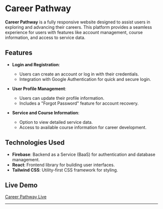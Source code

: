 # Career Pathway

**Career Pathway** is a fully responsive website designed to assist users in exploring and advancing their careers. This platform provides a seamless experience for users with features like account management, course information, and access to service data.

## Features

- **Login and Registration**:
  - Users can create an account or log in with their credentials.
  - Integration with Google Authentication for quick and secure login.

- **User Profile Management**:
  - Users can update their profile information.
  - Includes a "Forgot Password" feature for account recovery.

- **Service and Course Information**:
  - Option to view detailed service data.
  - Access to available course information for career development.

## Technologies Used

- **Firebase**: Backend as a Service (BaaS) for authentication and database management.
- **React**: Frontend library for building user interfaces.
- **Tailwind CSS**: Utility-first CSS framework for styling.

## Live Demo

[Career Pathway Live](https://carrer-counselling-6b05c.web.app/)

---


